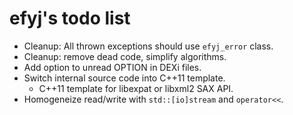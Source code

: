 efyj's todo list
================

- Cleanup: All thrown exceptions should use `efyj_error` class.
- Cleanup: remove dead code, simplify algorithms.
- Add option to unread OPTION in DEXi files.
- Switch internal source code into C++11 template.
  - C++11 template for libexpat or libxml2 SAX API.
- Homogeneize read/write with `std::[io]stream` and `operator<<`.